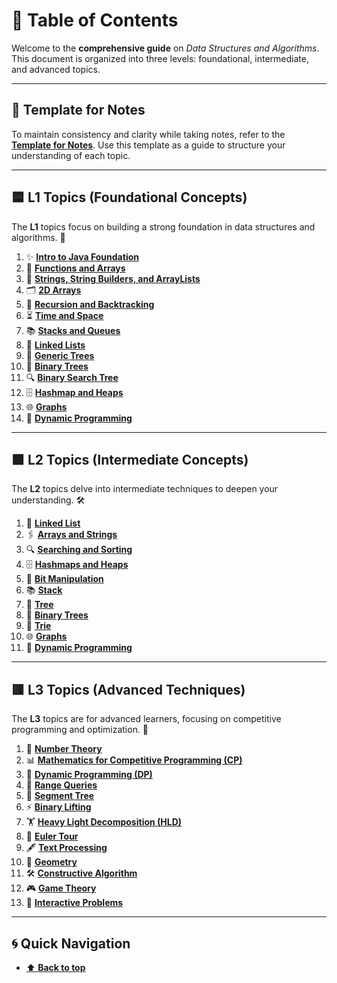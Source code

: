 # 🌟 Table of Contents

Welcome to the **comprehensive guide** on _Data Structures and Algorithms_.  This document is organized into three levels: foundational, intermediate, and advanced topics.

---

## 📝 **Template for Notes**

To maintain consistency and clarity while taking notes, refer to the  [**Template for Notes**](Template%20for%20Notes.md). Use this template as a guide to structure your understanding of each topic.

---

## 🟦 **L1 Topics (Foundational Concepts)**

The **L1** topics focus on building a strong foundation in data structures and algorithms. 🚀  

1. ✨ **[Intro to Java Foundation](L1/Intro%20to%20Java%20Foundation.md)**  
2. 📂 **[Functions and Arrays](L1/Functions%20and%20Arrays.md)**  
3. 🧵 **[Strings, String Builders, and ArrayLists](L1/Strings%2C%20String%20Builders%20and%20ArrayLists.md)**  
4. 🗂️ **[2D Arrays](L1/2D%20Arrays.md)**  
5. 🔄 **[Recursion and Backtracking](L1/Recursion%20and%20Backtracking.md)**  
6. ⏳ **[Time and Space](L1/Time%20and%20Space.md)**  
7. 📚 **[Stacks and Queues](L1/Stacks%20and%20Queues.md)**  
8. 🔗 **[Linked Lists](L1/Linked%20Lists.md)**  
9. 🌳 **[Generic Trees](L1/Generic%20Trees.md)**  
10. 🌲 **[Binary Trees](L1/Binary%20Trees.md)**  
11. 🔍 **[Binary Search Tree](L1/Binary%20Search%20Tree.md)**  
12. 🗄️ **[Hashmap and Heaps](L1/Hashmap%20and%20Heaps.md)**  
13. 🌐 **[Graphs](L1/Graphs.md)**  
14. 🧩 **[Dynamic Programming](L1/Dynamic%20Programming.md)**  

---

## 🟩 **L2 Topics (Intermediate Concepts)**

The **L2** topics delve into intermediate techniques to deepen your understanding. 🛠️  

1. 🔗 **[Linked List](L2/Linked%20List.md)**  
2. 🖇️ **[Arrays and Strings](L2/Arrays%20and%20Strings.md)**  
3. 🔍 **[Searching and Sorting](L2/Searching%20and%20Sorting.md)**  
4. 🗄️ **[Hashmaps and Heaps](L2/Hashmaps%20and%20Heaps.md)**  
5. 🧮 **[Bit Manipulation](L2/Bit%20Manipulation.md)**  
6. 📚 **[Stack](L2/Stack.md)**  
7. 🌳 **[Tree](L2/Tree.md)**  
8. 🌲 **[Binary Trees](L2/Binary%20Trees.md)**  
9. 📖 **[Trie](L2/Trie.md)**  
10. 🌐 **[Graphs](L2/Graphs.md)**  
11. 🧩 **[Dynamic Programming](L2/Dynamic%20Programming.md)**

---

## 🟥 **L3 Topics (Advanced Techniques)**

The **L3** topics are for advanced learners, focusing on competitive programming and optimization. 🎯  
1. 🔢 **[Number Theory](L3/Number%20Theory.md)**  
2. 📊 **[Mathematics for Competitive Programming (CP)](L3/Maths%20for%20CP.md)**  
3. 🧩 **[Dynamic Programming (DP)](L3/DP.md)**  
4. 📏 **[Range Queries](L3/Range%20Queries.md)**  
5. 🌲 **[Segment Tree](L3/Segment%20Tree.md)**  
6. ⚡ **[Binary Lifting](L3/Binary%20Lifting.md)**  
7. 🏋️ **[Heavy Light Decomposition (HLD)](L3/HLD.md)**  
8. 🔁 **[Euler Tour](L3/Euler%20Tour.md)**  
9. 🖋️ **[Text Processing](L3/Text%20Processing.md)**  
10. 📐 **[Geometry](L3/Geometry.md)**  
11. 🛠️ **[Constructive Algorithm](L3/Constructive%20Algorithm.md)**  
12. 🎮 **[Game Theory](L3/Game%20Theory.md)**  
13. 💬 **[Interactive Problems](L3/Interactive%20Problems.md)**  

---

## 🌀 **Quick Navigation**

- [⬆️ **Back to top**](#table-of-contents)
